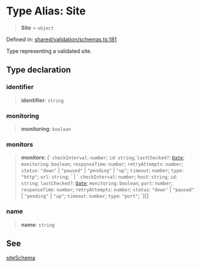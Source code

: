 # Type Alias: Site

> **Site** = `object`

Defined in: [shared/validation/schemas.ts:181](https://github.com/Nick2bad4u/Uptime-Watcher/blob/8a1973382d5fe14c52996ecda381894eb7ecd4a6/shared/validation/schemas.ts#L181)

Type representing a validated site.

## Type declaration

### identifier

> **identifier**: `string`

### monitoring

> **monitoring**: `boolean`

### monitors

> **monitors**: (\` `checkInterval`: `number`; `id`: `string`; `lastChecked?`: [`Date`](https://developer.mozilla.org/docs/Web/JavaScript/Reference/Global_Objects/Date); `monitoring`: `boolean`; `responseTime`: `number`; `retryAttempts`: `number`; `status`: `"down"` \| `"paused"` \| `"pending"` \| `"up"`; `timeout`: `number`; `type`: `"http"`; `url`: `string`; \` \| \` `checkInterval`: `number`; `host`: `string`; `id`: `string`; `lastChecked?`: [`Date`](https://developer.mozilla.org/docs/Web/JavaScript/Reference/Global_Objects/Date); `monitoring`: `boolean`; `port`: `number`; `responseTime`: `number`; `retryAttempts`: `number`; `status`: `"down"` \| `"paused"` \| `"pending"` \| `"up"`; `timeout`: `number`; `type`: `"port"`; \`)[]

### name

> **name**: `string`

## See

[siteSchema](../variables/siteSchema.md)
